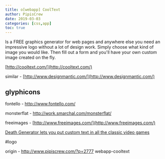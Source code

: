 ```yaml
---
title: o[webapp] CoolText
author: PipisCrew
date: 2019-03-03
categories: [css,app]
toc: true
---
```


Is a FREE graphics generator for web pages and anywhere else you need an impressive logo without a lot of design work.  Simply choose what kind of image you would like. Then fill out a form and you'll have your own custom image created on the fly. 

[http://cooltext.com/](http://cooltext.com/)

similar - [http://www.designmantic.com/](http://www.designmantic.com/)

## glyphicons

fontello - http://www.fontello.com/

monsterflat - http://work.smarchal.com/monsterflat/

freeimages - [http://www.freeimages.com/](http://www.freeimages.com/)

[Death Generator lets you put custom text in all the classic video games](http://deathgenerator.com/)

#logo

origin - http://www.pipiscrew.com/?p=2777 webapp-cooltext